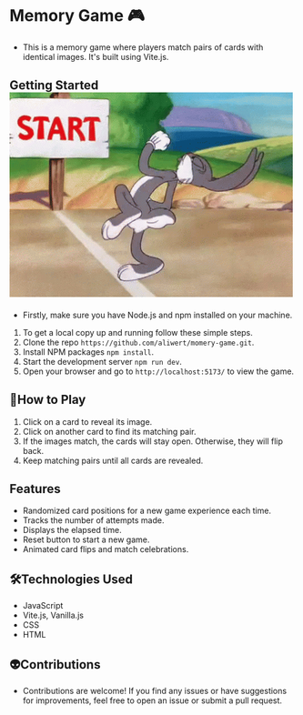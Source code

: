 # Memory Game 🎮
- This is a memory game where players match pairs of cards with identical images. It's built using Vite.js.

## Getting Started![alt text](image-1.png)
- Firstly, make sure you have Node.js and npm installed on your machine.
1. To get a local copy up and running follow these simple steps.
2. Clone the repo `https://github.com/aliwert/momery-game.git`.
3. Install NPM packages `npm install`.
4. Start the development server `npm run dev`.
5. Open your browser and go to `http://localhost:5173/` to view the game.

## 👻How to Play
1. Click on a card to reveal its image.
2. Click on another card to find its matching pair.
3. If the images match, the cards will stay open. Otherwise, they will flip back.
4. Keep matching pairs until all cards are revealed.

## Features
- Randomized card positions for a new game experience each time.
- Tracks the number of attempts made.
- Displays the elapsed time.
- Reset button to start a new game.
- Animated card flips and match celebrations.
## 🛠️Technologies Used
- JavaScript
- Vite.js, Vanilla.js
- CSS
- HTML
## 👽Contributions
- Contributions are welcome! If you find any issues or have suggestions for improvements, feel free to open an issue or submit a pull request.